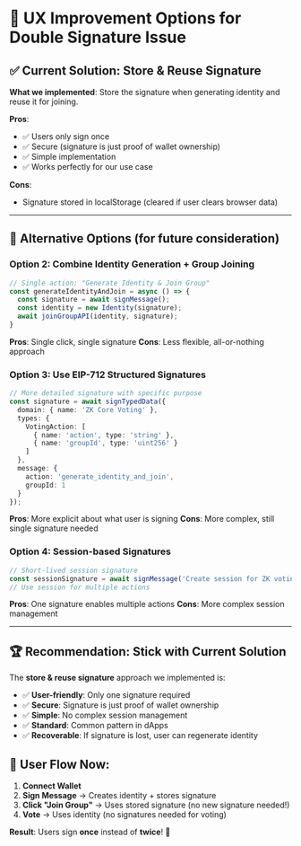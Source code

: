 # 🎯 UX Improvement Options for Double Signature Issue

## ✅ **Current Solution: Store & Reuse Signature**
**What we implemented**: Store the signature when generating identity and reuse it for joining.

**Pros**: 
- ✅ Users only sign once
- ✅ Secure (signature is just proof of wallet ownership)
- ✅ Simple implementation
- ✅ Works perfectly for our use case

**Cons**: 
- Signature stored in localStorage (cleared if user clears browser data)

---

## 🔄 **Alternative Options** (for future consideration)

### **Option 2: Combine Identity Generation + Group Joining**
```typescript
// Single action: "Generate Identity & Join Group"
const generateIdentityAndJoin = async () => {
  const signature = await signMessage();
  const identity = new Identity(signature);
  await joinGroupAPI(identity, signature);
}
```
**Pros**: Single click, single signature
**Cons**: Less flexible, all-or-nothing approach

### **Option 3: Use EIP-712 Structured Signatures**
```typescript
// More detailed signature with specific purpose
const signature = await signTypedData({
  domain: { name: 'ZK Core Voting' },
  types: {
    VotingAction: [
      { name: 'action', type: 'string' },
      { name: 'groupId', type: 'uint256' }
    ]
  },
  message: {
    action: 'generate_identity_and_join',
    groupId: 1
  }
});
```
**Pros**: More explicit about what user is signing
**Cons**: More complex, still single signature needed

### **Option 4: Session-based Signatures**
```typescript
// Short-lived session signature
const sessionSignature = await signMessage('Create session for ZK voting');
// Use session for multiple actions
```
**Pros**: One signature enables multiple actions
**Cons**: More complex session management

---

## 🏆 **Recommendation: Stick with Current Solution**

The **store & reuse signature** approach we implemented is:
- ✅ **User-friendly**: Only one signature required
- ✅ **Secure**: Signature is just proof of wallet ownership
- ✅ **Simple**: No complex session management
- ✅ **Standard**: Common pattern in dApps
- ✅ **Recoverable**: If signature is lost, user can regenerate identity

## 📱 **User Flow Now**:
1. **Connect Wallet**
2. **Sign Message** → Creates identity + stores signature  
3. **Click "Join Group"** → Uses stored signature (no new signature needed!)
4. **Vote** → Uses identity (no signatures needed for voting)

**Result**: Users sign **once** instead of **twice**! 🎉